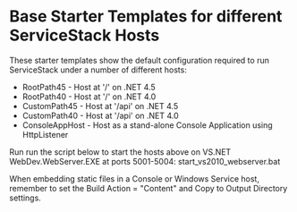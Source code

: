 # Base Starter Templates for different ServiceStack Hosts

These starter templates show the default configuration required to run ServiceStack under a number of different hosts:

  * RootPath45 - Host at '/' on .NET 4.5
  * RootPath40 - Host at '/' on .NET 4.0
  * CustomPath45 - Host at '/api' on .NET 4.5
  * CustomPath40 - Host at '/api' on .NET 4.0
  * ConsoleAppHost - Host as a stand-alone Console Application using HttpListener

Run run the script below to start the hosts above on VS.NET WebDev.WebServer.EXE at ports 5001-5004:
start_vs2010_webserver.bat

When embedding static files in a Console or Windows Service host, remember to set the Build Action = "Content" and Copy to Output Directory settings.


